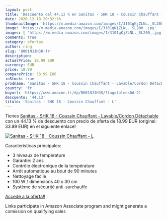 ```yaml
---
layout: post
title: 'Descuento del 44.13 % en Sanitas - SHK 18 - Coussin Chauffant - L'
date: 2020-12-10 20:32:16
thumbnailImage: 'https://m.media-amazon.com/images/I/3101gKjZLNL._SL200_.jpg'
image: 'https://m.media-amazon.com/images/I/3101gKjZLNL._SL200_.jpg'
images: [ 'https://m.media-amazon.com/images/I/3101gKjZLNL._SL200_.jpg' ]
comments: true
category: ofertas
author: ring
slug: 'B001NJJH38-fr'
description:
actualPrice: 18.99 EUR
currency: EUR
price: 18.99
comparePrice: 33.99 EUR
inStock: true
prodname: 'Sanitas - SHK 18 - Coussin Chauffant - Lavable/Cordon Détachable'
country: 'fr'
buyurl: 'https://www.amazon.fr/dp/B001NJJH38/?tag=tolees0d-21'
descuento: '44.13'
titulo: 'Sanitas - SHK 18 - Coussin Chauffant - L'
---
```


Tienes [Sanitas - SHK 18 - Coussin Chauffant - Lavable/Cordon Détachable](https://www.amazon.fr/dp/B001NJJH38/?tag=tolees0d-21) con un 44.13 % de descuento con precio de oferta de 18.99 EUR (original: 33.99 EUR) en el siguiente enlace!

[![Sanitas - SHK 18 - Coussin Chauffant - L](https://m.media-amazon.com/images/I/3101gKjZLNL._SL200_.jpg)](https://www.amazon.fr/dp/B001NJJH38/?tag=tolees0d-21)

Características principales:

- 3 niveaux de température
- Garantie: 2 ans
- Contrôle électronique de la température
- Arrêt automatique au bout de 90 minutes
- Nettoyage facile
- 100 W / dimensions 40 x 30 cm
- Système de sécurité anti-surchauffe

[Accede a la oferta!!](https://www.amazon.fr/dp/B001NJJH38/?tag=tolees0d-21)

Links participate in Amazon Associate program and might generate a comission on qualifying sales


